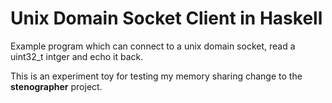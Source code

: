 # Unix Domain Socket Client in Haskell

Example program which can connect to a unix domain socket, read a
uint32_t intger and echo it back.

This is an experiment toy for testing my memory sharing change to
the **stenographer** project.